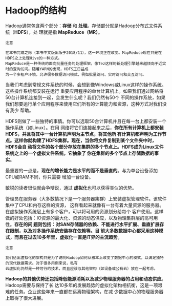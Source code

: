 Hadoop的结构
===================================================================================
Hadoop通常包含两个部分：**存储** 和 **处理**。存储部分就是Hadoop分布式文件系统（**HDFS**），处
理就是指 **MapReduce（MR）**。
```
注意

在本书完成之际（本书中文版出版于2018/11），这一环境正在改变。MapReduce现在只是在HDFS之上处理Hive的一种方式。
MapReduce是一种传统的面向批量任务的处理框架。像Tez这样的新处理引擎越来越倾向于近实时的查询访问。随着YARN的出现，HDFS正日益成
为一个多租户环境，允许很多数据访问模式，例如批量访问、实时访问和交互访问。
```
当我们考虑到常规文件系统的时候，会想到像Windows或Linux这样的操作系统。这些操作系统都安装在运行
重要应用程序的单台计算机上。如果我们通过网络将50台计算机连接到一起，会发生什么呢？我们仍然有50个
不同的操作系统，如果我们想要运行单个应用程序来使用它们所有的计算能力和资源，这种方式对我们没有我少
帮助。

HDFS则做了一些独特的事情。你可以选取50台计算机并且在每一台上都安装一个操作系统（如Linux）。在用
网络将它们连接起来之后，**你在所有计算机上都安装HDFS，并且将其中一台计算机声明为主节点，将其他所
有计算机都声明为工作节点。这样你就构建了HDFS集群。现在，当你将文件复制到某个文件夹中时，HDFS会自
动将文件的各个部分存放在集群的多个节点上。HDFS成为Linux文件系统之上的一个虚拟文件系统，它抽象了
你在集群的多个节点上存储数据的事实**。

最重要的一点是，**现在的增长能力是水平的而不是垂直的**。与为单台设备添加CPU或RAM不同，你只需要
增加一台设备。

敏锐的读者很快就会争辩说，通过 **虚拟化**也可以获得类似的优势。

管理员在服务器（大多数情况下是一个服务器集群）上安装虚拟管理软件。该软件集中了CPU和内存这样的资源，
这样看起来就像有一台有着大量资源的服务器。在虚拟操作系统层上有多个客户，可以将可用的资源划分给每个
客户使用。这样做的好处包括：IO资源的最大化、资源的动态供应，以及物理集群层的高可用性。**存在的问
题则包括：对SAN存储器的依赖、不能进行水平扩展、垂直扩展存在限制，以及对多操作系统安装存在依赖等。目
前大多数数据中心都采用这种模式，而且在过去10多年里，虚拟化一直是IT界的主流趋势**。
```
注意

我们给出虚拟化的架构只是为了说明Hadoop如何从根本上改变了数据中心的模式，以满足独特的现代数据需求。对于很多用例来说，私有
云虚拟化仍然是一种可行的技术，而且应该与其他架构（如设备或公有云）放在一起考虑。
```
**Hadoop的其他优势还包括降低能源消耗以及减少物理服务器的占用和动态供应**。Hadoop需要与保持了长
达10多年的发展趋势的虚拟化架构相抗衡，这是一项艰难的任务。企业这些年来一直都在远离物理架构，在减
少数据中心的物理服务器上取得了很大进展。